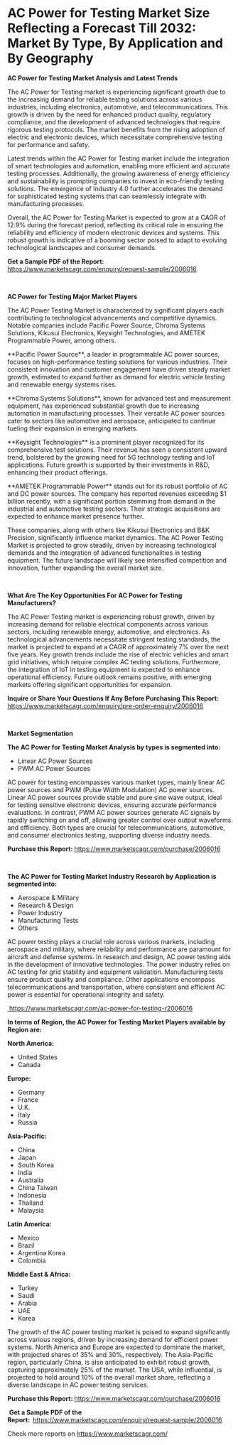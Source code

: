 <p><h1>AC Power for Testing Market Size Reflecting a Forecast Till 2032: Market By Type, By Application and By Geography</h1></p><p><strong>AC Power for Testing Market Analysis and Latest Trends</strong></p>
<p><p>The AC Power for Testing market is experiencing significant growth due to the increasing demand for reliable testing solutions across various industries, including electronics, automotive, and telecommunications. This growth is driven by the need for enhanced product quality, regulatory compliance, and the development of advanced technologies that require rigorous testing protocols. The market benefits from the rising adoption of electric and electronic devices, which necessitate comprehensive testing for performance and safety.</p><p>Latest trends within the AC Power for Testing market include the integration of smart technologies and automation, enabling more efficient and accurate testing processes. Additionally, the growing awareness of energy efficiency and sustainability is prompting companies to invest in eco-friendly testing solutions. The emergence of Industry 4.0 further accelerates the demand for sophisticated testing systems that can seamlessly integrate with manufacturing processes.</p><p>Overall, the AC Power for Testing Market is expected to grow at a CAGR of 12.9% during the forecast period, reflecting its critical role in ensuring the reliability and efficiency of modern electronic devices and systems. This robust growth is indicative of a booming sector poised to adapt to evolving technological landscapes and consumer demands.</p></p>
<p><strong>Get a Sample PDF of the Report:&nbsp;</strong> <a href="https://www.marketscagr.com/enquiry/request-sample/2006016?utm_campaign=2235&utm_medium=2&utm_source=Github&utm_content=ia&utm_term=14022025&utm_id=ac-power-for-testing">https://www.marketscagr.com/enquiry/request-sample/2006016</a></p>
<p>&nbsp;</p>
<p><strong>AC Power for Testing Major Market Players</strong></p>
<p><p>The AC Power Testing Market is characterized by significant players each contributing to technological advancements and competitive dynamics. Notable companies include Pacific Power Source, Chroma Systems Solutions, Kikusui Electronics, Keysight Technologies, and AMETEK Programmable Power, among others.</p><p>**Pacific Power Source**, a leader in programmable AC power sources, focuses on high-performance testing solutions for various industries. Their consistent innovation and customer engagement have driven steady market growth, estimated to expand further as demand for electric vehicle testing and renewable energy systems rises.</p><p>**Chroma Systems Solutions**, known for advanced test and measurement equipment, has experienced substantial growth due to increasing automation in manufacturing processes. Their versatile AC power sources cater to sectors like automotive and aerospace, anticipated to continue fueling their expansion in emerging markets.</p><p>**Keysight Technologies** is a prominent player recognized for its comprehensive test solutions. Their revenue has seen a consistent upward trend, bolstered by the growing need for 5G technology testing and IoT applications. Future growth is supported by their investments in R&D, enhancing their product offerings.</p><p>**AMETEK Programmable Power** stands out for its robust portfolio of AC and DC power sources. The company has reported revenues exceeding $1 billion recently, with a significant portion stemming from demand in the industrial and automotive testing sectors. Their strategic acquisitions are expected to enhance market presence further.</p><p>These companies, along with others like Kikusui Electronics and B&K Precision, significantly influence market dynamics. The AC Power Testing Market is projected to grow steadily, driven by increasing technological demands and the integration of advanced functionalities in testing equipment. The future landscape will likely see intensified competition and innovation, further expanding the overall market size.</p></p>
<p>&nbsp;</p>
<p><strong>What Are The Key Opportunities For AC Power for Testing Manufacturers?</strong></p>
<p><p>The AC Power Testing market is experiencing robust growth, driven by increasing demand for reliable electrical components across various sectors, including renewable energy, automotive, and electronics. As technological advancements necessitate stringent testing standards, the market is projected to expand at a CAGR of approximately 7% over the next five years. Key growth trends include the rise of electric vehicles and smart grid initiatives, which require complex AC testing solutions. Furthermore, the integration of IoT in testing equipment is expected to enhance operational efficiency. Future outlook remains positive, with emerging markets offering significant opportunities for expansion.</p></p>
<p><strong>Inquire or Share Your Questions If Any Before Purchasing This Report:</strong> <a href="https://www.marketscagr.com/enquiry/pre-order-enquiry/2006016?utm_campaign=2235&utm_medium=2&utm_source=Github&utm_content=ia&utm_term=14022025&utm_id=ac-power-for-testing">https://www.marketscagr.com/enquiry/pre-order-enquiry/2006016</a></p>
<p>&nbsp;</p>
<p><strong>Market Segmentation</strong></p>
<p><strong>The AC Power for Testing Market Analysis by types is segmented into:</strong></p>
<p><ul><li>Linear AC Power Sources</li><li>PWM AC Power Sources</li></ul></p>
<p><p>AC power for testing encompasses various market types, mainly linear AC power sources and PWM (Pulse Width Modulation) AC power sources. Linear AC power sources provide stable and pure sine wave output, ideal for testing sensitive electronic devices, ensuring accurate performance evaluations. In contrast, PWM AC power sources generate AC signals by rapidly switching on and off, allowing greater control over output waveforms and efficiency. Both types are crucial for telecommunications, automotive, and consumer electronics testing, supporting diverse industry needs.</p></p>
<p><strong>Purchase this Report:&nbsp;</strong><a href="https://www.marketscagr.com/purchase/2006016?utm_campaign=2235&utm_medium=2&utm_source=Github&utm_content=ia&utm_term=14022025&utm_id=ac-power-for-testing">https://www.marketscagr.com/purchase/2006016</a></p>
<p>&nbsp;</p>
<p><strong>The AC Power for Testing Market Industry Research by Application is segmented into:</strong></p>
<p><ul><li>Aerospace & Military</li><li>Research & Design</li><li>Power Industry</li><li>Manufacturing Tests</li><li>Others</li></ul></p>
<p><p>AC power testing plays a crucial role across various markets, including aerospace and military, where reliability and performance are paramount for aircraft and defense systems. In research and design, AC power testing aids in the development of innovative technologies. The power industry relies on AC testing for grid stability and equipment validation. Manufacturing tests ensure product quality and compliance. Other applications encompass telecommunications and transportation, where consistent and efficient AC power is essential for operational integrity and safety.</p></p>
<p><a href="https://www.marketscagr.com/ac-power-for-testing-r2006016?utm_campaign=2235&utm_medium=2&utm_source=Github&utm_content=ia&utm_term=14022025&utm_id=ac-power-for-testing">&nbsp;https://www.marketscagr.com/ac-power-for-testing-r2006016</a></p>
<p><strong>In terms of Region, the AC Power for Testing Market Players available by Region are:</strong></p>
<p>
    <p> <strong> North America: </strong>
        <ul>
            <li>United States</li>
            <li>Canada</li>
        </ul>
        </p> 
    <p> <strong> Europe: </strong>
        <ul>
            <li>Germany</li>
            <li>France</li>
            <li>U.K.</li>
            <li>Italy</li>
            <li>Russia</li>
        </ul>
        </p> 
    <p> <strong> Asia-Pacific: </strong>
        <ul>
            <li>China</li>
            <li>Japan</li>
            <li>South Korea</li>
            <li>India</li>
            <li>Australia</li>
            <li>China Taiwan</li>
            <li>Indonesia</li>
            <li>Thailand</li>
            <li>Malaysia</li>
        </ul>
        </p> 
    <p> <strong> Latin America: </strong>
        <ul>
            <li>Mexico</li>
            <li>Brazil</li>
            <li>Argentina Korea</li>
            <li>Colombia</li>
        </ul>
        </p> 
    <p> <strong> Middle East & Africa: </strong>
        <ul>
            <li>Turkey</li>
            <li>Saudi</li>
            <li>Arabia</li>
            <li>UAE</li>
            <li>Korea</li>
        </ul>
    </p>
    </p>
<p><p>The growth of the AC power testing market is poised to expand significantly across various regions, driven by increasing demand for efficient power systems. North America and Europe are expected to dominate the market, with projected shares of 35% and 30%, respectively. The Asia-Pacific region, particularly China, is also anticipated to exhibit robust growth, capturing approximately 25% of the market. The USA, while influential, is projected to hold around 10% of the overall market share, reflecting a diverse landscape in AC power testing services.</p></p>
<p><strong>Purchase this Report: </strong><a href="https://www.marketscagr.com/purchase/2006016?utm_campaign=2235&utm_medium=2&utm_source=Github&utm_content=ia&utm_term=14022025&utm_id=ac-power-for-testing">https://www.marketscagr.com/purchase/2006016</a></p>
<p>&nbsp;<strong>Get a Sample PDF of the Report:&nbsp;&nbsp;</strong><a href="https://www.marketscagr.com/enquiry/request-sample/2006016?utm_campaign=2235&utm_medium=2&utm_source=Github&utm_content=ia&utm_term=14022025&utm_id=ac-power-for-testing">https://www.marketscagr.com/enquiry/request-sample/2006016</a></p>
<p><strong></strong></p>
<p>Check more reports on <a href="https://www.marketscagr.com/?utm_campaign=2235&utm_medium=2&utm_source=Github&utm_content=ia&utm_term=14022025&utm_id=ac-power-for-testing">https://www.marketscagr.com/</a></p>